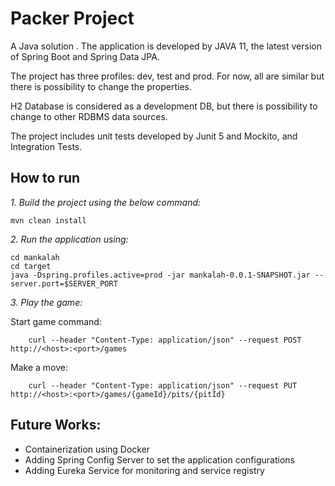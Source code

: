 
# Packer Project

A Java solution .
The application is developed by JAVA 11, the latest version of Spring Boot and Spring Data JPA.

The project has three profiles: dev, test and prod. For now, all are similar but there is possibility to change the properties.

H2 Database is considered as a development DB, but there is possibility to change to other RDBMS data sources.

The project includes unit tests developed by Junit 5 and Mockito, and Integration Tests.

## How to run
*1. Build the project using the below command:*

    mvn clean install 
*2. Run the application using:*

    cd mankalah
    cd target
    java -Dspring.profiles.active=prod -jar mankalah-0.0.1-SNAPSHOT.jar --server.port=$SERVER_PORT

*3. Play the game:*

Start game command:<br/>

        curl --header "Content-Type: application/json" --request POST http://<host>:<port>/games    

Make a move:<br/>

        curl --header "Content-Type: application/json" --request PUT http://<host>:<port>/games/{gameId}/pits/{pitId}

## Future Works:
- Containerization using Docker
- Adding Spring Config Server to set the application configurations
- Adding Eureka Service for monitoring and service registry
